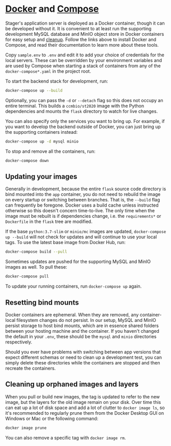 # [Docker](https://docs.docker.com/engine/install/) and [Compose](https://docs.docker.com/compose/install/)

Stager's application server is deployed as a Docker container, though it can be developed without it.
It is convenient to at least run the supporting development MySQL database and MinIO object store in
Docker containers for easy setup and [cleanup](#resetting-bind-mounts). Follow the links above to
install Docker and Compose, and read their documentation to learn more about these tools.

Copy `sample.env` to `.env` and edit it to add your choice of credentials for the local servers.
These can be overridden by your environment variables and are used by Compose when starting a stack
of containers from any of the `docker-compose*.yaml` in the project root.

To start the backend stack for development, run:

```bash
docker-compose up --build
```

Optionally, you can pass the `-d` or `--detach` flag so this does not occupy an entire terminal.
This builds a `ccmbio/st2020` image with the Python dependencies and mounts the `flask` directory
to watch for live changes.

You can also specify only the services you want to bring up. For example, if you want to develop the
backend outside of Docker, you can just bring up the supporting containers instead:

```bash
docker-compose up -d mysql minio
```

To stop and remove all the containers, run:

```bash
docker-compose down
```

## Updating your images

Generally in development, because the entire `flask` source code directory is bind mounted into the
`app` container, you do not need to rebuild the image on every startup or switching between
branches. That is, the `--build` flag can frequently be foregone. Docker uses a build cache unless
instructed otherwise so this doesn't concern time-to-live. The only time when the image must be
rebuilt is if dependencies change, i.e. the `requirements*` or `Dockerfile` in the `flask` tree
are modified.

If the base `python:3.7-slim` or `minio/mc` images are updated, `docker-compose up --build` will not
check for updates and will continue to use your local tags. To use the latest base image from Docker
Hub, run:

```bash
docker-compose build --pull
```

Sometimes updates are pushed for the supporting MySQL and MinIO images as well. To pull these:

```bash
docker-compose pull
```

To update your running containers, run `docker-compose up` again.

## Resetting bind mounts

Docker containers are ephemeral. When they are removed, any container-local filesystem changes do
not persist. In our setup, MySQL and MinIO persist storage to host bind mounts, which are in essence
shared folders between your hosting machine and the container. If you haven't changed the default in
your `.env`, these should be the `mysql` and `minio` directories respectively.

Should you ever have problems with switching between app versions that expect different schemas
or need to clean up a development test, you can simply delete these directories while the containers
are stopped and then recreate the containers.

## Cleaning up orphaned images and layers

When you pull or build new images, the tag is updated to refer to the new image, but the layers for
the old image remain on your disk. Over time this can eat up a lot of disk space and add a lot of
clutter to `docker image ls`, so it's recommended to regularly prune them from the Docker Desktop
GUI on Windows or Mac or the following command:

```bash
docker image prune
```

You can also remove a specific tag with `docker image rm`.

